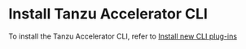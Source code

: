 # Install Tanzu Accelerator CLI

To install the Tanzu Accelerator CLI, refer to [Install new CLI plug-ins](https://docs-staging.vmware.com/en/draft/VMware-Tanzu-Application-Platform/1.9/tap/cli-plugins-tanzu-cli.html)
